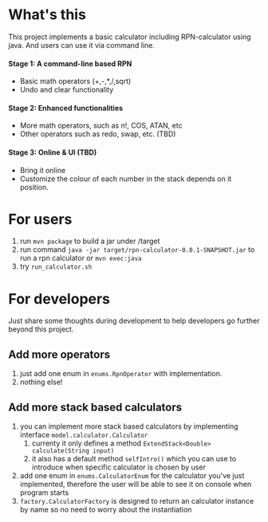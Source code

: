 # What's this
This project implements a basic calculator including RPN-calculator using java. And users can use it via command line.

#### Stage 1: A command-line based RPN
- Basic math operators (+,-,*,/,sqrt)
- Undo and clear functionality
 
#### Stage 2: Enhanced functionalities
- More math operators, such as n!, COS, ATAN, etc
- Other operators such as redo, swap, etc. (TBD)

#### Stage 3: Online & UI (TBD)
- Bring it online
- Customize the colour of each number in the stack depends on it position.

# For users
1. run ```mvn package``` to build a jar under /target
2. run command ```java -jar target/rpn-calculator-0.0.1-SNAPSHOT.jar```  to run a rpn calculator or ```mvn exec:java```
3. try ```run_calculator.sh```

# For developers
Just share some thoughts during development to help developers go further beyond this project.

## Add more operators
1. just add one enum in ```enums.RpnOperator``` with implementation.
2. nothing else!

## Add more stack based calculators
1. you can implement more stack based calculators by implementing interface ```model.calculator.Calculator``` 
    1. currenty it only defines a method ```ExtendStack<Double> calculate(String input)```
    2. it also has a default method ```selfIntro()``` which you can use to introduce when specific calculator is chosen by user
2. add one enum in ```enums.CalculatorEnum``` for the calculator you've just implemented, therefore the user will be able to see it on console when program starts
3. ```factory.CalculatorFactory``` is designed to return an calculator instance by name so no need to worry about the instantiation
